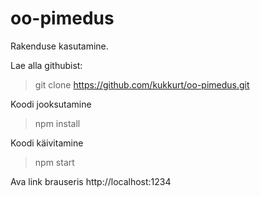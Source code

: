 # oo-pimedus

Rakenduse kasutamine.

Lae alla githubist:

> git clone https://github.com/kukkurt/oo-pimedus.git

Koodi jooksutamine
> npm install 

Koodi käivitamine
> npm start

Ava link brauseris
http://localhost:1234

